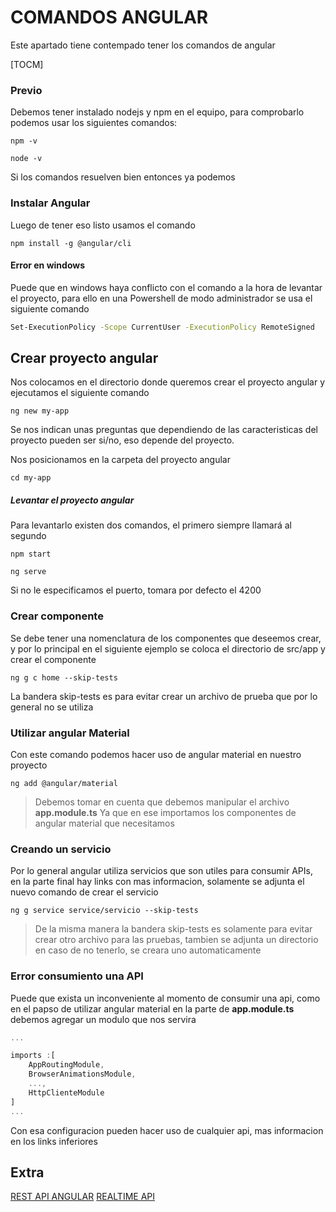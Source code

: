 # COMANDOS ANGULAR
Este apartado tiene contempado tener los comandos de angular

[TOCM]

### Previo 
Debemos tener instalado nodejs y npm en el equipo, para comprobarlo podemos usar los siguientes comandos:

```
npm -v
```

```
node -v
```

Si los comandos resuelven bien entonces ya podemos 

### Instalar Angular
Luego de tener eso listo usamos el comando

```
npm install -g @angular/cli
```

#### Error en windows
Puede que en windows haya conflicto con el comando a la hora de levantar el proyecto, para ello en una Powershell de modo administrador se usa el siguiente comando


```bash 
Set-ExecutionPolicy -Scope CurrentUser -ExecutionPolicy RemoteSigned
```



## Crear proyecto angular
Nos colocamos en el directorio donde queremos crear el proyecto angular y ejecutamos el siguiente comando

```
ng new my-app
```

Se nos indican unas preguntas que dependiendo de las caracteristicas del proyecto pueden ser si/no, eso depende del proyecto.



Nos posicionamos en la carpeta del proyecto angular

```
cd my-app
```


##### Levantar el proyecto angular
Para levantarlo existen dos comandos, el primero siempre llamará al segundo

```
npm start
```

```
ng serve
```

Si no le especificamos el puerto, tomara por defecto el 4200



### Crear componente
Se debe tener una nomenclatura de los componentes que deseemos crear, y por lo principal en el siguiente ejemplo se coloca el directorio de src/app y crear el componente


```
ng g c home --skip-tests
```

La bandera skip-tests es para evitar crear un archivo  de prueba que por lo general no se utiliza



### Utilizar angular Material
Con este comando podemos hacer uso de angular material en nuestro proyecto

```
ng add @angular/material
```

> Debemos tomar en cuenta que debemos manipular el archivo **app.module.ts** Ya que en ese importamos los componentes de angular material que necesitamos


### Creando un servicio
Por lo general angular utiliza servicios que son utiles para consumir APIs, en la parte final hay links con mas informacion, solamente se adjunta el nuevo comando de crear el servicio

```
ng g service service/servicio --skip-tests
```

> De la misma manera la bandera skip-tests es solamente para evitar crear otro archivo para las pruebas, tambien se adjunta un directorio en caso de no tenerlo, se creara uno automaticamente


### Error consumiento una API
Puede que exista un inconveniente al momento de consumir una api, como en el papso de utilizar angular material en la parte de **app.module.ts** debemos agregar un modulo que nos servira

```typescript
...

imports :[
    AppRoutingModule,
    BrowserAnimationsModule,
    ...,
    HttpClienteModule
]
...
```

Con esa configuracion pueden hacer uso de cualquier api, mas informacion en los links inferiores


## Extra

[REST API ANGULAR](https://javadesde0.com/consumiendo-una-api-desde-un-servicio-en-angular/)
[REALTIME API](https://reqres.in/)
